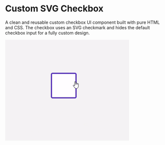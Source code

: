 # Custom SVG Checkbox

A clean and reusable custom checkbox UI component built with pure HTML and CSS. The checkbox uses an SVG checkmark and hides the default checkbox input for a fully custom design.

![Screenshot](./screenshot.gif)
